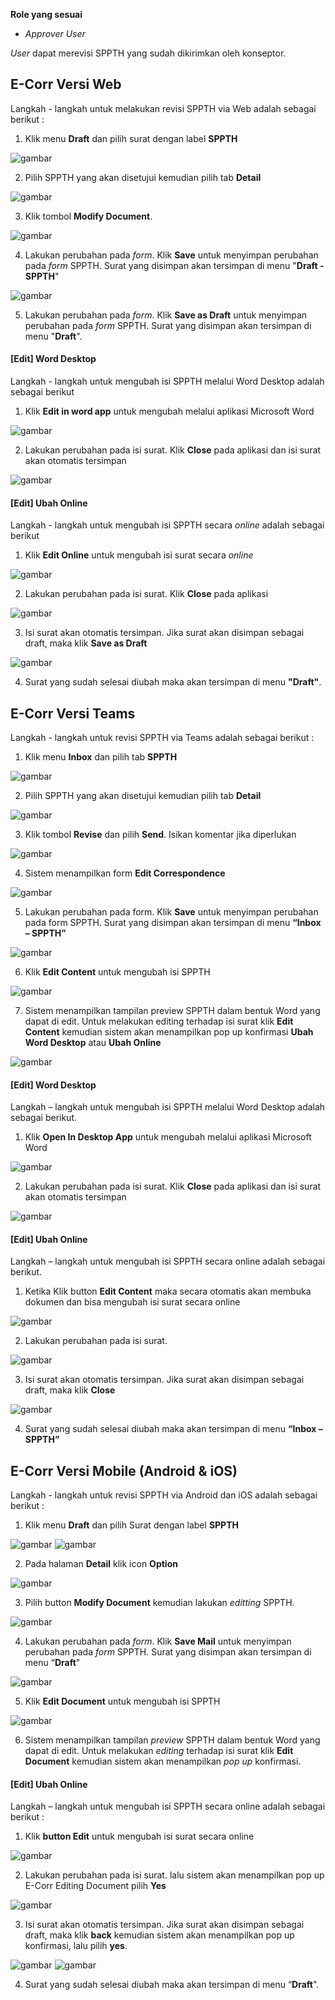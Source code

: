 **Role yang sesuai**

- *Approver User*

*User* dapat merevisi SPPTH yang sudah dikirimkan oleh konseptor. 

## **E-Corr Versi Web**

Langkah - langkah untuk melakukan revisi SPPTH via Web adalah sebagai berikut :

1. Klik menu **Draft** dan pilih surat dengan label **SPPTH**

![gambar](SPPTH/SPPTH_Web/02TH35.png)

2. Pilih SPPTH yang akan disetujui kemudian pilih tab **Detail**

![gambar](SPPTH/SPPTH_Web/02TH36.png)

3. Klik tombol **Modify Document**.

![gambar](SPPTH/SPPTH_Web/02TH37.png)

4. Lakukan perubahan pada *form*. Klik **Save** untuk menyimpan perubahan pada *form* SPPTH. Surat yang disimpan akan tersimpan di menu "**Draft - SPPTH**"

![gambar](SPPTH/SPPTH_Web/02TH38.png)

5. Lakukan perubahan pada *form*. Klik **Save as Draft** untuk menyimpan perubahan pada *form* SPPTH. Surat yang disimpan akan tersimpan di menu "**Draft**".

#### **[Edit] Word Desktop**

Langkah - langkah untuk mengubah isi SPPTH melalui Word Desktop adalah sebagai berikut

1. Klik **Edit in word app** untuk mengubah melalui aplikasi Microsoft Word

![gambar](SPPTH/SPPTH_Web/02TH42.png)

2. Lakukan perubahan pada isi surat. Klik **Close** pada aplikasi dan isi surat akan otomatis tersimpan

![gambar](SPPTH/SPPTH_Web/02TH43.png)

#### **[Edit] Ubah Online**

Langkah - langkah untuk mengubah isi SPPTH secara *online* adalah sebagai berikut

1. Klik **Edit Online** untuk mengubah isi surat secara *online*

![gambar](SPPTH/SPPTH_Web/02TH44.png)

2. Lakukan perubahan pada isi surat. Klik **Close** pada aplikasi

![gambar](SPPTH/SPPTH_Web/02TH45.png)

3. Isi surat akan otomatis tersimpan. Jika surat akan disimpan sebagai draft, maka klik **Save as Draft**

![gambar](SPPTH/SPPTH_Web/02TH38.png)

4. Surat yang sudah selesai diubah maka akan tersimpan di menu **"Draft"**.

## **E-Corr Versi Teams**

Langkah - langkah untuk revisi SPPTH via Teams adalah sebagai berikut :

1.	Klik menu **Inbox** dan pilih tab **SPPTH**

![gambar](SPPTH/SPPTH_Teams/SPPTH36.png)
 
2.	Pilih SPPTH yang akan disetujui kemudian pilih tab **Detail**

![gambar](SPPTH/SPPTH_Teams/SPPTH37.png)
 
3.	Klik tombol **Revise** dan pilih **Send**. Isikan komentar jika diperlukan

![gambar](SPPTH/SPPTH_Teams/SPPTH38.png)

4.	Sistem menampilkan form **Edit Correspondence**

![gambar](SPPTH/SPPTH_Teams/SPPTH39.png)

5.	Lakukan perubahan pada form. Klik **Save** untuk menyimpan perubahan pada form SPPTH. Surat yang disimpan akan tersimpan di menu **“Inbox – SPPTH”**

![gambar](SPPTH/SPPTH_Teams/SPPTH40.png)
 
6.	Klik **Edit Content** untuk mengubah isi SPPTH

![gambar](SPPTH/SPPTH_Teams/SPPTH41.png)
 
7.	Sistem menampilkan tampilan preview SPPTH dalam bentuk Word yang dapat di edit. Untuk melakukan editing terhadap isi surat klik **Edit Content** kemudian sistem akan menampilkan pop up konfirmasi **Ubah Word Desktop** atau **Ubah Online**

![gambar](SPPTH/SPPTH_Teams/SPPTH42.png)

#### **[Edit] Word Desktop**

Langkah – langkah untuk mengubah isi SPPTH melalui Word Desktop adalah sebagai berikut.

1.    Klik **Open In Desktop App** untuk mengubah melalui aplikasi Microsoft Word

![gambar](SPPTH/SPPTH_Teams/SPPTH43.png)

2.    Lakukan perubahan pada isi surat. Klik **Close** pada aplikasi dan isi surat akan otomatis tersimpan

![gambar](SPPTH/SPPTH_Teams/SPPTH44.png)

#### **[Edit] Ubah Online**

Langkah – langkah untuk mengubah isi SPPTH secara online adalah sebagai berikut.

1.    Ketika Klik button **Edit Content** maka secara otomatis akan membuka dokumen dan bisa mengubah isi surat secara online

![gambar](SPPTH/SPPTH_Teams/SPPTH45.png)

2.    Lakukan perubahan pada isi surat.

![gambar](SPPTH/SPPTH_Teams/SPPTH46.png)

3.    Isi surat akan otomatis tersimpan. Jika surat akan disimpan sebagai draft, maka klik **Close** 

![gambar](SPPTH/SPPTH_Teams/SPPTH47.png)

4.    Surat yang sudah selesai diubah maka akan tersimpan di menu **“Inbox – SPPTH”**

## **E-Corr Versi Mobile (Android & iOS)**

Langkah - langkah untuk revisi SPPTH via Android dan iOS adalah sebagai berikut :

1. Klik menu **Draft** dan pilih Surat dengan label **SPPTH**

![gambar](SPPTH/SPPTH_Android/DraftSPPTH/02A01.jpg) ![gambar](SPPTH/SPPTH_Android/DraftSPPTH/02A02.jpg)

2. Pada halaman **Detail**  klik icon **Option**

![gambar](SPPTH/SPPTH_Android/DraftSPPTH/02A04.jpg)

3. Pilih button **Modify Document** kemudian lakukan _editting_ SPPTH.

![gambar](SPPTH/SPPTH_Android/DraftSPPTH/02A05.jpg)

4. Lakukan perubahan pada _form_. Klik **Save Mail** untuk menyimpan perubahan pada _form_ SPPTH. Surat yang disimpan akan tersimpan di menu “**Draft**"

![gambar](SPPTH/SPPTH_Android/DraftSPPTH/02A06.jpg) 

5. Klik **Edit Document** untuk mengubah isi SPPTH
   
![gambar](SPPTH/SPPTH_Android/DraftSPPTH/02A07.jpg)

6. Sistem menampilkan tampilan _preview_ SPPTH dalam bentuk Word yang dapat di edit. Untuk melakukan _editing_ terhadap isi surat klik **Edit Document** kemudian sistem akan menampilkan _pop up_ konfirmasi.

#### **[Edit] Ubah Online**

Langkah – langkah untuk mengubah isi SPPTH secara online adalah sebagai berikut :

1. Klik  **button Edit** untuk mengubah isi surat secara online

![gambar](SPPTH/SPPTH_Android/DraftSPPTH/02U01.jpg) 

2. Lakukan perubahan pada isi surat. lalu sistem akan menampilkan pop up E-Corr Editing Document pilih **Yes**

![gambar](SPPTH/SPPTH_Android/DraftSPPTH/02U02.jpg)

3. Isi surat akan otomatis tersimpan. Jika surat akan disimpan sebagai draft, maka klik **back** kemudian sistem akan menampilkan pop up konfirmasi, lalu pilih **yes**. 

![gambar](SPPTH/SPPTH_Android/DraftSPPTH/02U03.jpg) ![gambar](SPPTH/SPPTH_Android/DraftSPPTH/02U04.jpg)

4. Surat yang sudah selesai diubah maka akan tersimpan di menu “**Draft**".

